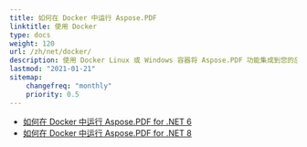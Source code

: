 ```yaml
---
title: 如何在 Docker 中运行 Aspose.PDF
linktitle: 使用 Docker
type: docs
weight: 120
url: /zh/net/docker/
description: 使用 Docker Linux 或 Windows 容器将 Aspose.PDF 功能集成到您的应用程序中
lastmod: "2021-01-21"
sitemap:
    changefreq: "monthly"
    priority: 0.5
---
```


* [如何在 Docker 中运行 Aspose.PDF for .NET 6](dotnet6)
* [如何在 Docker 中运行 Aspose.PDF for .NET 8](dotnet8)
